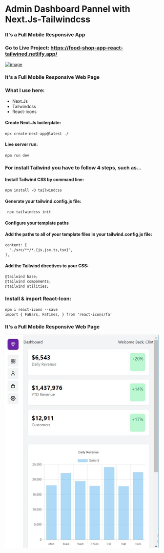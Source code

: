 # Admin Dashboard Pannel with Next.Js-Tailwindcss
### It's a Full Mobile Responsive App

### Go to Live Project: https://food-shop-app-react-tailwined.netlify.app/

[![image](../app-image.jpg)]('https://food-shop-app-react-tailwined.netlify.app/')

### It's a Full Mobile Responsive Web Page

### What I use here:
* Next.Js
* Tailwindcss
* React-icons

#### Create Next.Js boilerplate:

    npx create-next-app@latest ./
    
#### Live server run:

    npm run dev

### For install Tailwind you have to follow 4 steps, such as...

#### Install Tailwind CSS by command line:

    npm install -D tailwindcss

#### Generate your tailwind.config.js file:

     npx tailwindcss init

#### Configure your template paths
#### Add the paths to all of your template files in your tailwind.config.js file:

    content: [
      "./src/**/*.{js,jsx,ts,tsx}",
    ],
  
 #### Add the Tailwind directives to your CSS:
    @tailwind base;
    @tailwind components;
    @tailwind utilities;
 
 ### Install & import React-Icon:
    npm i react-icons --save
    import { FaBars, FaTimes, } from 'react-icons/fa'
 
 ### It's a Full Mobile Responsive Web Page
 [![image](./app-image-mobile.JPG)]('')
